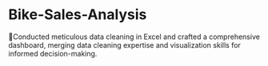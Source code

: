 # Bike-Sales-Analysis

Conducted meticulous data cleaning in Excel and crafted a comprehensive dashboard, merging data cleaning expertise and visualization skills for informed decision-making.
